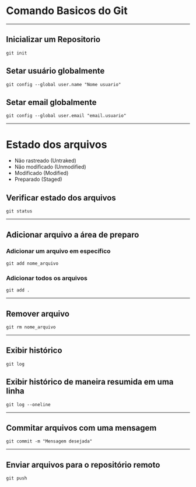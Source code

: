 # Comando Basicos do Git
---
## Inicializar um Repositorio
    git init
## Setar usuário globalmente
	git config --global user.name "Nome usuario"
## Setar email globalmente
	git config --global user.email "email.usuario"
---
# Estado dos arquivos
* Não rastreado (Untraked)
* Não modificado (Unmodified)
* Modificado (Modified)
* Preparado (Staged)

## Verificar estado dos arquivos
	git status
---
## Adicionar arquivo a área de preparo

### Adicionar um arquivo em específico
	git add nome_arquivo
### Adicionar todos os arquivos
	git add . 
---
## Remover arquivo
	git rm nome_arquivo
---
## Exibir histórico
	git log
## Exibir histórico de maneira resumida em uma linha
    git log --oneline
---

## Commitar arquivos com uma mensagem
    git commit -m "Mensagem desejada"
---
## Enviar arquivos para o repositório remoto
    git push
